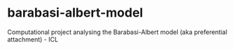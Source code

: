 # barabasi-albert-model
Computational project analysing the Barabasi-Albert model (aka preferential attachment) - ICL
